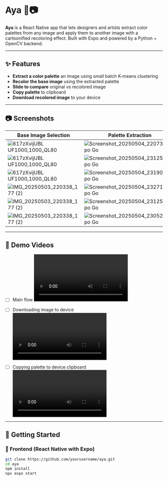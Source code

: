 # Aya 🎨📷

**Aya** is a React Native app that lets designers and artists extract color palettes from any image and apply them to another image with a cartoonified recoloring effect. Built with Expo and powered by a Python + OpenCV backend.

---

## ✨ Features

- **Extract a color palette** an image using small batch K-means clustering
- **Recolor the base image** using the extracted palette
- **Slide to compare** original vs recolored image
- **Copy palette** to clipboard
- **Download recolored image** to your device

---

## 📷 Screenshots

| Base Image Selection      | Palette Extraction           | Sliding Comparison                |
| ------------------------- | ---------------------------- | ---------------------------- |
| ![617zXvijUBL _UF1000,1000_QL80_](https://github.com/user-attachments/assets/1183ce56-d67a-459e-9902-cf94952a025a) | ![Screenshot_20250504_220735_Expo Go](https://github.com/user-attachments/assets/38eec4fd-aa52-460c-9e5d-52ebb37c4cea) | ![Screenshot_20250504_220726_Expo Go](https://github.com/user-attachments/assets/9fa2282a-cfcc-4539-ae47-5c0e311c3a5e) |
| ![617zXvijUBL _UF1000,1000_QL80_](https://github.com/user-attachments/assets/1183ce56-d67a-459e-9902-cf94952a025a) | ![Screenshot_20250504_231253_Expo Go](https://github.com/user-attachments/assets/203448dc-6b39-4b3f-8b55-46cab0edebf9) |![Screenshot_20250504_230702_Expo Go](https://github.com/user-attachments/assets/c286e583-26a3-47ee-9530-bc87d4dd3ad2) |
| ![617zXvijUBL _UF1000,1000_QL80_](https://github.com/user-attachments/assets/1183ce56-d67a-459e-9902-cf94952a025a) | ![Screenshot_20250504_231902_Expo Go](https://github.com/user-attachments/assets/82d06908-cfa9-42fb-aee8-105d5ab57a5e) | ![Screenshot_20250504_231856_Expo Go](https://github.com/user-attachments/assets/6e4b788f-e18d-4b61-9158-5857dba4f649) |
| ![IMG_20250503_220338_177 (2)](https://github.com/user-attachments/assets/a4aa4591-e98f-4cf8-9dac-ff63ff84ef60) | ![Screenshot_20250504_232712_Expo Go](https://github.com/user-attachments/assets/10385813-fb17-47fd-a5b4-7192daa3880a) | ![Screenshot_20250504_232704_Expo Go](https://github.com/user-attachments/assets/585d3ea9-a7e4-4b86-9900-a80c3f66a020) |
| ![IMG_20250503_220338_177 (2)](https://github.com/user-attachments/assets/a4aa4591-e98f-4cf8-9dac-ff63ff84ef60) | ![Screenshot_20250504_231253_Expo Go](https://github.com/user-attachments/assets/2f7ff5a3-70f9-4ea0-b7b5-fdb59d799420) | ![Screenshot_20250504_230625_Expo Go](https://github.com/user-attachments/assets/59b42729-92d5-4fd0-88fd-ea976006533b) |
| ![IMG_20250503_220338_177 (2)](https://github.com/user-attachments/assets/a4aa4591-e98f-4cf8-9dac-ff63ff84ef60) | ![Screenshot_20250504_230523_Expo Go](https://github.com/user-attachments/assets/3fc95036-6ef4-4d32-a5d7-b1f36bd63df8) | ![Screenshot_20250504_230531_Expo Go](https://github.com/user-attachments/assets/07db0447-105d-4c02-beba-797ce5cfd7d5) |












---

## 🎥 Demo Videos
- [ ] Main flow
<video src="https://github.com/user-attachments/assets/c6de76fa-5c2c-4751-b52a-20f9866d6b36"></video>

- [ ] Downloading image to device
<video src="https://github.com/user-attachments/assets/892b9492-52de-4353-8226-127f79910020"></video>

- [ ] Copying palette to device clipboard
<video src="https://github.com/user-attachments/assets/8632a724-1f27-4e4a-b29c-d3d0d2199803"></video>


---

## 🚀 Getting Started

### 📱 Frontend (React Native with Expo)

```bash
git clone https://github.com/yourusername/aya.git
cd aya
npm install
npx expo start
```
